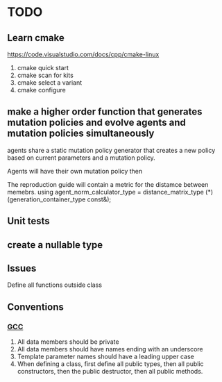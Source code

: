 # TODO
## Learn cmake
https://code.visualstudio.com/docs/cpp/cmake-linux
1. cmake quick start
2. cmake scan for kits
3. cmake select a variant
4. cmake configure

## make a higher order function that generates mutation policies and evolve agents and mutation policies simultaneously

agents share a static mutation policy generator that creates a new policy based on current parameters and a mutation policy.

Agents will have their own mutation policy then

The reproduction guide will contain a metric for the distamce between memebrs.
    using agent_norm_calculator_type   = distance_matrix_type (*)(generation_container_type const&);

## Unit tests
## create a nullable type
## Issues
Define all functions outside class
## Conventions
### [GCC](https://gcc.gnu.org/wiki/CppConventions)
1. All data members should be private
2. All data members should have names ending with an underscore
3. Template parameter names should have a leading upper case
4. When defining a class, first define all public types, then all public constructors, then the public destructor, then all public methods. 